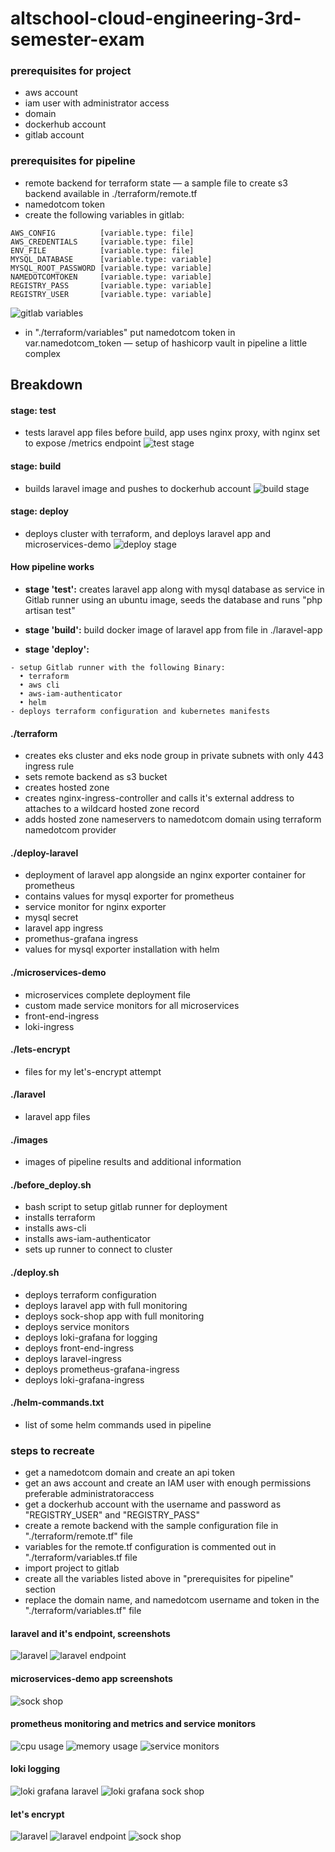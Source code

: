 # altschool-cloud-engineering-3rd-semester-exam

### prerequisites for project
- aws account
- iam user with administrator access
- domain
- dockerhub account
- gitlab account

### prerequisites for pipeline
- remote backend for terraform state — a sample file to create s3 backend available in ./terraform/remote.tf
- namedotcom token
- create the following variables in gitlab:
```
AWS_CONFIG          [variable.type: file]
AWS_CREDENTIALS     [variable.type: file]
ENV_FILE            [variable.type: file]
MYSQL_DATABASE      [variable.type: variable]
MYSQL_ROOT_PASSWORD [variable.type: variable]
NAMEDOTCOMTOKEN     [variable.type: variable]
REGISTRY_PASS       [variable.type: variable]
REGISTRY_USER       [variable.type: variable]
```
![gitlab variables](./images/gitlab-variables.png)
- in "./terraform/variables" put namedotcom token in var.namedotcom_token — setup of hashicorp vault in pipeline a little complex

## Breakdown
#### stage: test
- tests laravel app files before build, app uses nginx proxy, with nginx set to expose /metrics endpoint
![test stage](./images/test-stage.png)
#### stage: build
- builds laravel image and pushes to dockerhub account
![build stage](./images/build-stage.png)
#### stage: deploy
- deploys cluster with terraform, and deploys laravel app and microservices-demo
![deploy stage](./images/deploy-stage.png)
#### How pipeline works
- **stage 'test':** creates laravel app along with mysql database as service in Gitlab runner using an ubuntu image, seeds the database and runs "php artisan test"

- **stage 'build':** build docker image of laravel app from file in ./laravel-app

- **stage 'deploy':** 
```
- setup Gitlab runner with the following Binary:
  • terraform
  • aws cli 
  • aws-iam-authenticator
  • helm
- deploys terraform configuration and kubernetes manifests
```
#### ./terraform
- creates eks cluster and eks node group in private subnets with only 443 ingress rule
- sets remote backend as s3 bucket
- creates hosted zone
- creates nginx-ingress-controller and calls it's external address to attaches to a wildcard hosted zone record
- adds hosted zone nameservers to namedotcom domain using terraform namedotcom provider
#### ./deploy-laravel
- deployment of laravel app alongside an nginx exporter container for prometheus
- contains values for mysql exporter for prometheus
- service monitor for nginx exporter
- mysql secret
- laravel app ingress
- promethus-grafana ingress
- values for mysql exporter installation with helm
#### ./microservices-demo
- microservices complete deployment file
- custom made service monitors for all microservices
- front-end-ingress
- loki-ingress
#### ./lets-encrypt
- files for my let's-encrypt attempt
#### ./laravel
- laravel app files
#### ./images
- images of pipeline results and additional information
#### ./before_deploy.sh
- bash script to setup gitlab runner for deployment
- installs terraform
- installs aws-cli
- installs aws-iam-authenticator
- sets up runner to connect to cluster
#### ./deploy.sh
- deploys terraform configuration
- deploys laravel app with full monitoring
- deploys sock-shop app with full monitoring
- deploys service monitors
- deploys loki-grafana for logging
- deploys front-end-ingress
- deploys laravel-ingress
- deploys prometheus-grafana-ingress
- deploys loki-grafana-ingress
#### ./helm-commands.txt
- list of some helm commands used in pipeline
### steps to recreate
- get a namedotcom domain and create an api token
- get an aws account and create an IAM user with enough permissions preferable administratoraccess
- get a dockerhub account with the username and password as "REGISTRY_USER" and "REGISTRY_PASS"
- create a remote backend with the sample configuration file in "./terraform/remote.tf" file
- variables for the remote.tf configuration is commented out in "./terraform/variables.tf file
- import project to gitlab
- create all the variables listed above in "prerequisites for pipeline" section
- replace the domain name, and namedotcom username and token in the "./terraform/variables.tf" file
#### laravel and it's endpoint, screenshots
![laravel](./images/laravel.png)
![laravel endpoint](./images/laravel-endpoint.png)
#### microservices-demo app screenshots
![sock shop](./images/sock-shop.png)
#### prometheus monitoring and metrics and service monitors
![cpu usage](./images/cpu-usage.png)
![memory usage](./images/memory-usage.png)
![service monitors](./images/service-monitors.png)
#### loki logging
![loki grafana laravel](./images/loki-grafana-laravel.png)
![loki grafana sock shop](./images/loki-grafana-sock-shop.png)
#### let's encrypt
![laravel](./images/laravel.png)
![laravel endpoint](./images/laravel-endpoint.png)
![sock shop](./images/sock-shop.png)
